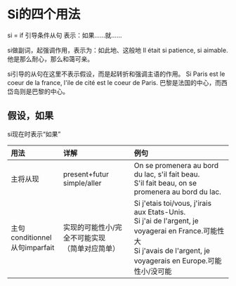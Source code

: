 # Si的四个用法

si = if
引导条件从句
表示：如果……就……

si做副词，起强调作用，表示为：如此地、这般地
Il était si patience, si aimable.
他是那么耐心，那么和蔼可亲。

si引导的从句在这里不表示假设，而是起转折和强调主语的作用。
Si Paris est le coeur de la france, l'ile de cité est le coeur de Paris.
巴黎是法国的中心，而西岱岛则是巴黎的中心。

## 假设，如果

si现在时表示“如果”

|用法|详解|例句|
|:--|:--|:--|
|主将从现|present+futur simple/aller|On se promenera au bord du lac, s'il fait beau.<br>S'il fait beau, on se promenera au bord du lac.|
|主句conditionnel<br>从句imparfait|实现的可能性小/完全不可能实现<br>（简单对应简单）|Si j'etais toi/vous, j'irais aux Etats-Unis.<br>Si j'ai de l'argent, je voyagerai en France.可能性大<br>Si j'avais de l'argent, je voyagerais en Europe.可能性小/没可能|
